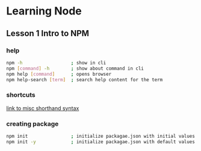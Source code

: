 # Learning Node 

## Lesson 1 Intro to NPM

### help

```bash
npm -h                  ; show in cli
npm [command] -h        ; show about command in cli
npm help [command]      ; opens browser
npm help-search [term]  ; search help content for the term

```

### shortcuts

[link to misc shorthand syntax](https://docs.npmjs.com/misc/config)

### creating package

```bash
npm init                ; initialize packagae.json with initial values
npm init -y             ; initialize packagae.json with default values
```
